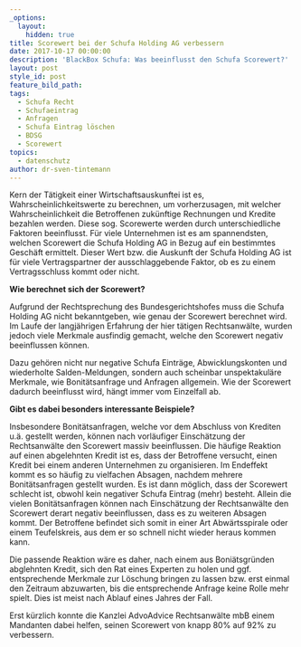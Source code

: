 ```yaml
---
_options:
  layout:
    hidden: true
title: Scorewert bei der Schufa Holding AG verbessern
date: 2017-10-17 00:00:00
description: 'BlackBox Schufa: Was beeinflusst den Schufa Scorewert?'
layout: post
style_id: post
feature_bild_path:
tags:
  - Schufa Recht
  - Schufaeintrag
  - Anfragen
  - Schufa Eintrag löschen
  - BDSG
  - Scorewert
topics:
  - datenschutz
author: dr-sven-tintemann
---
```



Kern der Tätigkeit einer Wirtschaftsauskunftei ist es, Wahrscheinlichkeitswerte zu berechnen, um vorherzusagen, mit welcher Wahrscheinlichkeit die Betroffenen zukünftige Rechnungen und Kredite bezahlen werden. Diese sog. Scorewerte werden durch unterschiedliche Faktoren beeinflusst. Für viele Unternehmen ist es am spannendsten, welchen Scorewert die Schufa Holding AG in Bezug auf ein bestimmtes Geschäft ermittelt. Dieser Wert bzw. die Auskunft der Schufa Holding AG ist für viele Vertragspartner der ausschlaggebende Faktor, ob es zu einem Vertragsschluss kommt oder nicht.

**Wie berechnet sich der Scorewert?**

Aufgrund der Rechtsprechung des Bundesgerichtshofes muss die Schufa Holding AG nicht bekanntgeben, wie genau der Scorewert berechnet wird. Im Laufe der langjährigen Erfahrung der hier tätigen Rechtsanwälte, wurden jedoch viele Merkmale ausfindig gemacht, welche den Scorewert negativ beeinflussen können.

Dazu gehören nicht nur negative Schufa Einträge, Abwicklungskonten und wiederholte Salden-Meldungen, sondern auch scheinbar unspektakuläre Merkmale, wie Bonitätsanfrage und Anfragen allgemein. Wie der Scorewert dadurch beeinflusst wird, hängt immer vom Einzelfall ab.

**Gibt es dabei besonders interessante Beispiele?**

Insbesondere Bonitätsanfragen, welche vor dem Abschluss von Krediten u.ä. gestellt werden, können nach vorläufiger Einschätzung der Rechtsanwälte den Scorewert massiv beeinflussen. Die häufige Reaktion auf einen abgelehnten Kredit ist es, dass der Betroffene versucht, einen Kredit bei einem anderen Unternehmen zu organisieren. Im Endeffekt kommt es so häufig zu vielfachen Absagen, nachdem mehrere Bonitätsanfragen gestellt wurden. Es ist dann möglich, dass der Scorewert schlecht ist, obwohl kein negativer Schufa Eintrag (mehr) besteht. Allein die vielen Bonitätsanfragen können nach Einschätzung der Rechtsanwälte den Scorewert derart negativ beeinflussen, dass es zu weiteren Absagen kommt. Der Betroffene befindet sich somit in einer Art Abwärtsspirale oder einem Teufelskreis, aus dem er so schnell nicht wieder heraus kommen kann.

Die passende Reaktion wäre es daher, nach einem aus Boniätsgründen abglehnten Kredit, sich den Rat eines Experten zu holen und ggf. entsprechende Merkmale zur Löschung bringen zu lassen bzw. erst einmal den Zeitraum abzuwarten, bis die entsprechende Anfrage keine Rolle mehr spielt. Dies ist meist nach Ablauf eines Jahres der Fall.

Erst kürzlich konnte die Kanzlei AdvoAdvice Rechtsanwälte mbB einem Mandanten dabei helfen, seinen Scorewert von knapp 80% auf 92% zu verbessern.